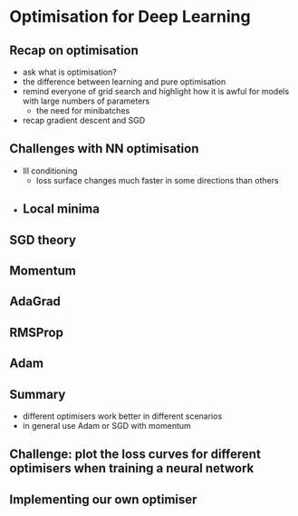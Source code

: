 # Optimisation for Deep Learning

## Recap on optimisation
- ask what is optimisation?
- the difference between learning and pure optimisation
- remind everyone of grid search and highlight how it is awful for models with large numbers of parameters
    - the need for minibatches
- recap gradient descent and SGD

## Challenges with NN optimisation
- Ill conditioning
    - loss surface changes much faster in some directions than others
- Local minima
    - 

## SGD theory

## Momentum

## AdaGrad

## RMSProp

## Adam

## Summary
- different optimisers work better in different scenarios
- in general use Adam or SGD with momentum

## Challenge: plot the loss curves for different optimisers when training a neural network

## Implementing our own optimiser